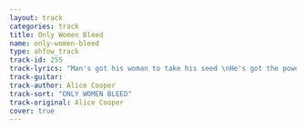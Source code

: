 ```yaml
---
layout: track
categories: track
title: Only Women Bleed
name: only-women-bleed
type: ahfow_track
track-id: 255
track-lyrics: "Man's got his woman to take his seed \nHe's got the power - oh \nShe's got the need \nShe spends her life through pleasing up her man \nShe feeds him dinner or anything she can \n\nShe cries alone at night too often \nHe smokes and drinks and don't come home at all \nOnly women bleed \nOnly women bleed \nOnly women bleed \n\nMan makes your hair gray \nHe's your life's mistake \nAll you're really lookin' for is an even break \n\nHe lies right at you \nYou know you hate this game \nHe slaps you once in a while and you live and love in pain \n\nShe cries alone at night too often \nHe smokes and drinks and don't come home at all \nOnly women bleed \nOnly women bleed \nOnly women bleed \nOnly women bleed \nOnly women bleed \nOnly women bleed \nOnly women bleed \n\nBlack eyes all of the time \nDon't spend a dime \nClean up this grime \nAnd you there down on your knees begging me please come \nWatch me bleed \n\nOnly women bleed \nOnly women bleed \nOnly women bleed \nOnly women bleed \nOnly women bleed \nOnly women bleed \nOnly women bleed"
track-guitar: 
track-author: Alice Cooper
track-sort: "ONLY WOMEN BLEED"
track-original: Alice Cooper
cover: true
---
```

